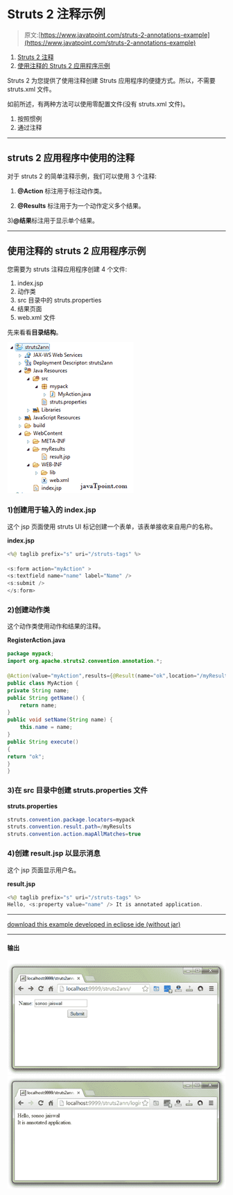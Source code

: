 # Struts 2 注释示例

> 原文:[https://www.javatpoint.com/struts-2-annotations-example](https://www.javatpoint.com/struts-2-annotations-example)

1.  [Struts 2 注释](#)
2.  [使用注释的 Struts 2 应用程序示例](#)

Struts 2 为您提供了使用注释创建 Struts 应用程序的便捷方式。所以，不需要 struts.xml 文件。

如前所述，有两种方法可以使用零配置文件(没有 struts.xml 文件)。

1.  按照惯例
2.  通过注释

* * *

## struts 2 应用程序中使用的注释

对于 struts 2 的简单注释示例，我们可以使用 3 个注释:

1) **@Action** 标注用于标注动作类。

2) **@Results** 标注用于为一个动作定义多个结果。

3)**@结果**标注用于显示单个结果。

* * *

## 使用注释的 struts 2 应用程序示例

您需要为 struts 注释应用程序创建 4 个文件:

1.  index.jsp
2.  动作类
3.  src 目录中的 struts.properties
4.  结果页面
5.  web.xml 文件

先来看看**目录结构**。

![directory structure of struts 2 application using annotation](img/83cdf6891a36039df1b5717c72de93cd.png)

### 1)创建用于输入的 index.jsp

这个 jsp 页面使用 struts UI 标记创建一个表单，该表单接收来自用户的名称。

**index.jsp**

```java
<%@ taglib prefix="s" uri="/struts-tags" %>

<s:form action="myAction" >
<s:textfield name="name" label="Name" />
<s:submit />
</s:form>

```

### 2)创建动作类

这个动作类使用动作和结果的注释。

**RegisterAction.java**

```java
package mypack;
import org.apache.struts2.convention.annotation.*;

@Action(value="myAction",results={@Result(name="ok",location="/myResults/result.jsp")})
public class MyAction {
private String name;
public String getName() {
	return name;
}
public void setName(String name) {
	this.name = name;
}
public String execute()
{
return "ok";	
}
}

```

### 3)在 src 目录中创建 struts.properties 文件

**struts.properties**

```java
struts.convention.package.locators=mypack
struts.convention.result.path=/myResults
struts.convention.action.mapAllMatches=true

```

### 4)创建 result.jsp 以显示消息

这个 jsp 页面显示用户名。

**result.jsp**

```java
<%@ taglib prefix="s" uri="/struts-tags" %>
Hello, <s:property value="name" /> It is annotated application.

```

* * *

[download this example developed in eclipse ide (without jar)](https://static.javatpoint.com/src/st/eclipse/struts2ann.zip)

* * *

#### 输出

![struts annotation example 1](img/1d0e3a2ffa4092c9f25d74014451fe70.png) ![struts 2 annotation example 2](img/5afab79d545a63d95511e91a41f71796.png)